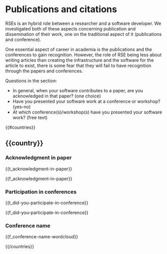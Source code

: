 # Publications and citations

RSEs is an hybrid role between a researcher and a software developer. We
investigated both of these aspects concerning publication and dissemination of
their work, one on the traditional aspect of it (publications and conference).

One essential aspect of career in academia is the publications and the
conferences to gain recognition. However, the role of RSE being less about
writing articles than creating the infrastructure and the software for the
article to exist, there is some fear that they will fail to have recognition
through the papers and conferences.

Questions in the section:

* In general, when your software contributes to a paper, are you acknowledged
  in that paper? (one choice)
* Have you presented your software work at a conference or workshop? (yes-no)
* At which conference(s)/workshop(s) have you presented your software work?
  (free text)

{{#countries}}

## {{country}}

### Acknowledgment in paper

{{t_acknowledgment-in-paper}}

{{f_acknowledgment-in-paper}}

### Participation in conferences

{{t_did-you-participate-in-conference}}

{{f_did-you-participate-in-conference}}

### Conference name

{{f_conference-name-wordcloud}}

{{/countries}}
